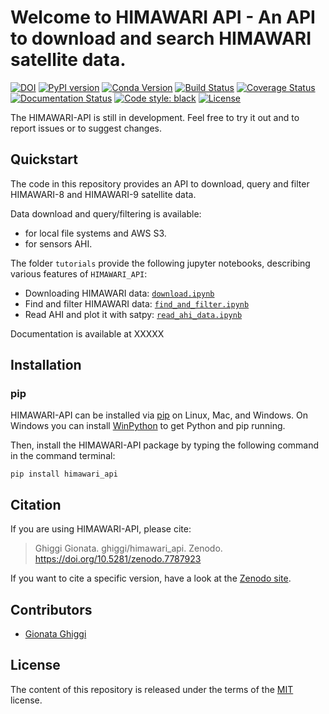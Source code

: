 # Welcome to HIMAWARI API - An API to download and search HIMAWARI satellite data.
[![DOI](https://zenodo.org/badge/538957326.svg)](https://zenodo.org/badge/latestdoi/538957326)
[![PyPI version](https://badge.fury.io/py/himawari_api.svg)](https://badge.fury.io/py/himawari_api)
[![Conda Version](https://img.shields.io/conda/vn/conda-forge/himawari_api.svg)](https://anaconda.org/conda-forge/goes_api)
[![Build Status](https://github.com/ghiggi/himawari_api/workflows/Continuous%20Integration/badge.svg?branch=main)](https://github.com/ghiggi/himawari_api/actions)
[![Coverage Status](https://coveralls.io/repos/github/ghiggi/himawari_api/badge.svg?branch=main)](https://coveralls.io/github/ghiggi/himawari_api?branch=main)
[![Documentation Status](https://readthedocs.org/projects/himawari_api/badge/?version=latest)](https://gpm_api.readthedocs.io/projects/himawari_api/en/stable/?badge=stable)
[![Code style: black](https://img.shields.io/badge/code%20style-black-000000.svg)](https://github.com/ambv/black)
[![License](https://img.shields.io/github/license/ghiggi/himawari_api)](https://github.com/ghiggi/himawari_api/blob/master/LICENSE)

The HIMAWARI-API is still in development. Feel free to try it out and to report issues or to suggest changes.

## Quickstart

The code in this repository provides an API to download, query and filter HIMAWARI-8 and HIMAWARI-9 satellite data.

Data download and query/filtering is available:
- for local file systems and AWS S3.
- for sensors AHI.

The folder `tutorials` provide the following jupyter notebooks, describing various features of `HIMAWARI_API`:

- Downloading HIMAWARI data: [`download.ipynb`]
- Find and filter HIMAWARI data: [`find_and_filter.ipynb`]
- Read AHI and plot it with satpy: [`read_ahi_data.ipynb`]
 
[`download.ipynb`]: https://github.com/ghiggi/himawari_api/blob/main/tutorials/00_download_and_find_files.py
[`find_and_filter.ipynb`]: https://github.com/ghiggi/himawari_api/blob/main/tutorials/01_find_utility.py
[`read_ahi_data.ipynb`]: https://github.com/ghiggi/himawari_api/blob/main/tutorials/03_read_ahi_rad_data_with_satpy.py

Documentation is available at XXXXX

## Installation

### pip

HIMAWARI-API can be installed via [pip][pip_link] on Linux, Mac, and Windows.
On Windows you can install [WinPython][winpy_link] to get Python and pip running.

Then, install the HIMAWARI-API package by typing the following command in the command terminal:

    pip install himawari_api

## Citation

If you are using HIMAWARI-API, please cite:

> Ghiggi Gionata. ghiggi/himawari_api. Zenodo. https://doi.org/10.5281/zenodo.7787923

If you want to cite a specific version, have a look at the [Zenodo site](https://doi.org/10.5281/zenodo.7787923).

## Contributors

* [Gionata Ghiggi](https://people.epfl.ch/gionata.ghiggi)

## License

The content of this repository is released under the terms of the [MIT](LICENSE) license.

[pip_link]: https://pypi.org/project/gstools
[winpy_link]: https://winpython.github.io/
